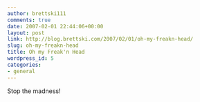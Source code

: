 ```yaml
---
author: brettski111
comments: true
date: 2007-02-01 22:44:06+00:00
layout: post
link: http://blog.brettski.com/2007/02/01/oh-my-freakn-head/
slug: oh-my-freakn-head
title: Oh my Freak'n Head
wordpress_id: 5
categories:
- general
---
```


Stop the madness!
